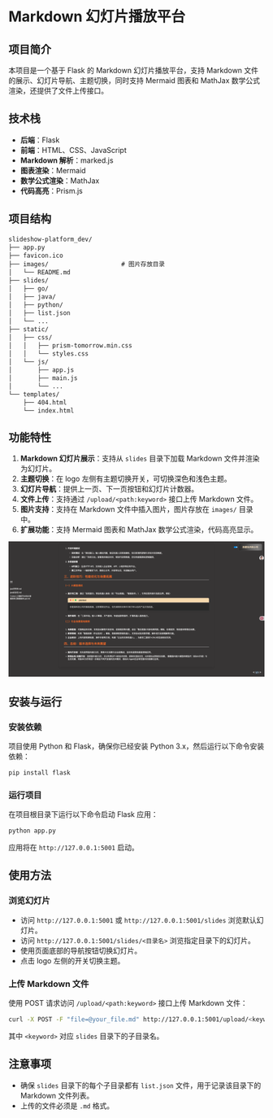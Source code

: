 # Markdown 幻灯片播放平台

## 项目简介
本项目是一个基于 Flask 的 Markdown 幻灯片播放平台，支持 Markdown 文件的展示、幻灯片导航、主题切换，同时支持 Mermaid 图表和 MathJax 数学公式渲染，还提供了文件上传接口。

## 技术栈
- **后端**：Flask
- **前端**：HTML、CSS、JavaScript
- **Markdown 解析**：marked.js
- **图表渲染**：Mermaid
- **数学公式渲染**：MathJax
- **代码高亮**：Prism.js

## 项目结构
```
slideshow-platform_dev/
├── app.py
├── favicon.ico
├── images/                    # 图片存放目录
│   └── README.md
├── slides/
│   ├── go/
│   ├── java/
│   ├── python/
│   ├── list.json
│   └── ...
├── static/
│   ├── css/
│   │   ├── prism-tomorrow.min.css
│   │   └── styles.css
│   └── js/
│       ├── app.js
│       ├── main.js
│       └── ...
└── templates/
    ├── 404.html
    └── index.html
```

## 功能特性
1. **Markdown 幻灯片展示**：支持从 `slides` 目录下加载 Markdown 文件并渲染为幻灯片。
2. **主题切换**：在 logo 左侧有主题切换开关，可切换深色和浅色主题。
3. **幻灯片导航**：提供上一页、下一页按钮和幻灯片计数器。
4. **文件上传**：支持通过 `/upload/<path:keyword>` 接口上传 Markdown 文件。
5. **图片支持**：支持在 Markdown 文件中插入图片，图片存放在 `images/` 目录中。
6. **扩展功能**：支持 Mermaid 图表和 MathJax 数学公式渲染，代码高亮显示。

![图片描述](./images/show_ppt01.png)


## 安装与运行
### 安装依赖
项目使用 Python 和 Flask，确保你已经安装 Python 3.x，然后运行以下命令安装依赖：
```bash
pip install flask
```
### 运行项目
在项目根目录下运行以下命令启动 Flask 应用：
```bash
python app.py
```
应用将在 `http://127.0.0.1:5001` 启动。

## 使用方法
### 浏览幻灯片
- 访问 `http://127.0.0.1:5001` 或 `http://127.0.0.1:5001/slides` 浏览默认幻灯片。
- 访问 `http://127.0.0.1:5001/slides/<目录名>` 浏览指定目录下的幻灯片。
- 使用页面底部的导航按钮切换幻灯片。
- 点击 logo 左侧的开关切换主题。

### 上传 Markdown 文件
使用 POST 请求访问 `/upload/<path:keyword>` 接口上传 Markdown 文件：
```bash
curl -X POST -F "file=@your_file.md" http://127.0.0.1:5001/upload/<keyword>
```
其中 `<keyword>` 对应 `slides` 目录下的子目录名。



## 注意事项
- 确保 `slides` 目录下的每个子目录都有 `list.json` 文件，用于记录该目录下的 Markdown 文件列表。
- 上传的文件必须是 `.md` 格式。

